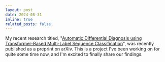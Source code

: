 ```yaml
---
layout: post
date: 2024-08-31
inline: true
related_posts: false
---
```


My recent research titled, "[Automatic Differential Diagnosis using Transformer-Based Multi-Label Sequence Classification](https://doi.org/10.48550/arXiv.2408.15827)", was recently published as a preprint on arXiv. This is a project I've been working on for quite some time now, and I'm excited to finally share our findings. 
